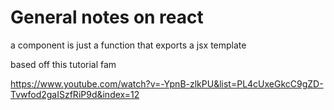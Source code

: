 # General notes on react

a component is just a function that exports a jsx template







based off this tutorial fam

https://www.youtube.com/watch?v=-YpnB-zlkPU&list=PL4cUxeGkcC9gZD-Tvwfod2gaISzfRiP9d&index=12